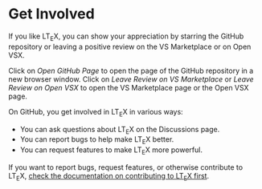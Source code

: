 # Get Involved

If you like LT<sub>E</sub>X, you can show your appreciation by starring the GitHub repository or leaving a positive review on the VS Marketplace or on Open VSX.

Click on *Open GitHub Page* to open the page of the GitHub repository in a new browser window. Click on *Leave Review on VS Marketplace* or *Leave Review on Open VSX* to open the VS Marketplace page or the Open VSX page.

On GitHub, you get involved in LT<sub>E</sub>X in various ways:

- You can ask questions about LT<sub>E</sub>X on the Discussions page.
- You can report bugs to help make LT<sub>E</sub>X better.
- You can request features to make LT<sub>E</sub>X more powerful.

If you want to report bugs, request features, or otherwise contribute to LT<sub>E</sub>X, [check the documentation on contributing to LT<sub>E</sub>X first](https://valentjn.github.io/ltex/vscode-ltex/contributing.html).
